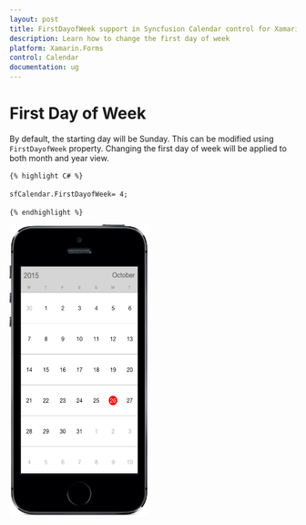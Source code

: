 ```yaml
---
layout: post
title: FirstDayofWeek support in Syncfusion Calendar control for Xamarin.Forms
description: Learn how to change the first day of week
platform: Xamarin.Forms
control: Calendar
documentation: ug
---
```

# First Day of Week

By default, the starting day will be Sunday. This can be modified using `FirstDayofWeek` property. Changing the first day of week will be applied to both month and year view.

    {% highlight C# %}
	
	sfCalendar.FirstDayofWeek= 4;
	
	{% endhighlight %}
	
![](images/Firstdayofweek.png)